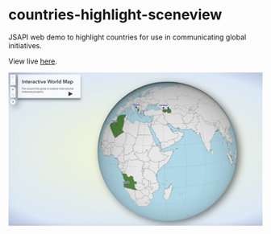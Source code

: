 # countries-highlight-sceneview
JSAPI web demo to highlight countries for use in communicating global initiatives. 

View live [here](https://evolk208.github.io/jsapi/countries-highlight-sceneview/).

[![img/screenshot.png](img/screenshot.png)](https://evolk208.github.io/jsapi/countries-highlight-sceneview/)
